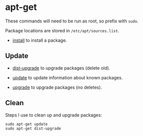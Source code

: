 # apt-get

These commands will need to be run as root, so prefix with `sudo`.

Package locations are stored in `/etc/apt/sources.list`.

- [install](./install/) to install a package.


## Update

- [dist-upgrade](./dist-upgrade/) to upgrade packages (delete old).

- [update](./update/) to update information about known packages.

- [upgrade](./upgrade/) to upgrade packages (no deletes).


## Clean

Steps I use to clean up and upgrade packages:

	sudo apt-get update
	sudo apt-get dist-upgrade
